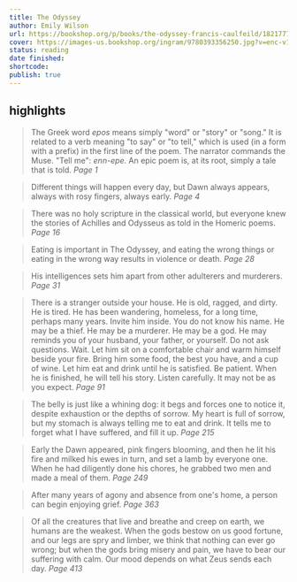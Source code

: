 ```yaml
---
title: The Odyssey
author: Emily Wilson
url: https://bookshop.org/p/books/the-odyssey-francis-caulfeild/18217775?ean=9780393356250&next=t
cover: https://images-us.bookshop.org/ingram/9780393356250.jpg?v=enc-v1
status: reading
date finished:
shortcode:
publish: true
---
```

## highlights
> The Greek word *epos* means simply "word" or "story" or "song." It is related to a verb meaning "to say" or "to tell," which is used (in a form with a prefix) in the first line of the poem. The narrator commands the Muse. "Tell me": *enn-epe.* An epic poem is, at its root, simply a tale that is told. <cite>Page 1</cite>

> Different things will happen every day, but Dawn always appears, always with rosy fingers, always early. <cite>Page 4</cite>

> There was no holy scripture in the classical world, but everyone knew the stories of Achilles and Odysseus as told in the Homeric poems. <cite>Page 16</cite>

> Eating is important in The Odyssey, and eating the wrong things or eating in the wrong way results in violence or death. <cite>Page 28</cite>

> His intelligences sets him apart from other adulterers and murderers. <cite>Page 31</cite>

> There is a stranger outside your house. He is old, ragged, and dirty. He is tired. He has been wandering, homeless, for a long time, perhaps many years. Invite him inside. You do not know his name. He may be a thief. He may be a murderer. He may be a god. He may reminds you of your husband, your father, or yourself. Do not ask questions. Wait. Let him sit on a comfortable chair and warm himself beside your fire. Bring him some food, the best you have, and a cup of wine. Let him eat and drink until he is satisfied. Be patient. When he is finished, he will tell his story. Listen carefully. It may not be as you expect. <cite>Page 91</cite>

> The belly is just like a whining dog:
> it begs and forces one to notice it,
> despite exhaustion or the depths of sorrow.
> My heart is full of sorrow, but my stomach
> is always telling me to eat and drink.
> It tells me to forget what I have suffered,
> and fill it up.
> <cite>Page 215</cite>

> Early the Dawn appeared, pink fingers blooming,
> and then he lit his fire and milked his ewes
> in turn, and set a lamb by everyone one.
> When he had diligently done his chores,
> he grabbed two men and made a meal of them.
> <cite>Page 249</cite>

> After many years of agony and absence from one's home, a person can begin enjoying grief. <cite>Page 363</cite>

> Of all the creatures that live and breathe and creep on earth, we humans are the weakest. When the gods bestow on us good fortune, and our legs are spry and limber, we think that nothing can ever go wrong; but when the gods bring misery and pain, we have to bear our suffering with calm. Our mood depends on what Zeus sends each day. <cite>Page 413</cite>

